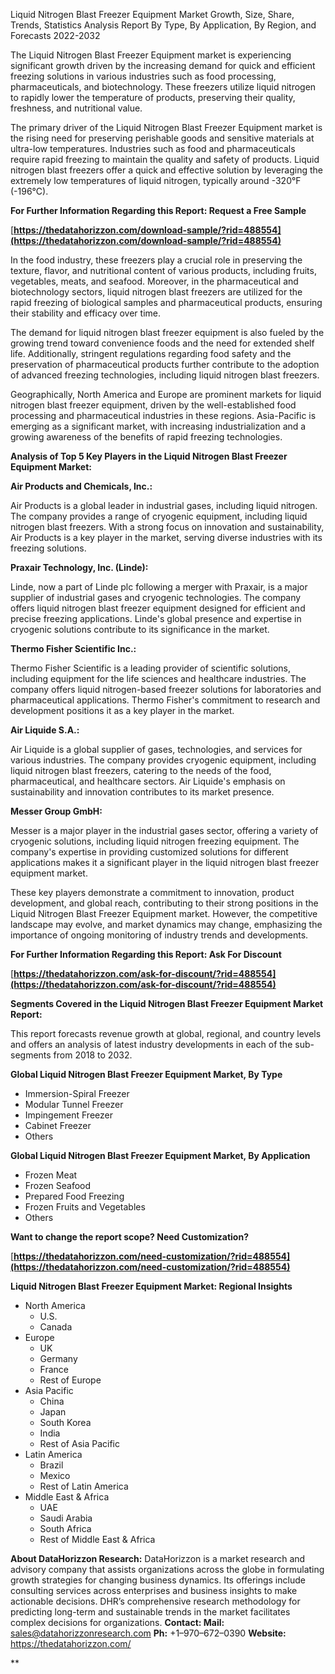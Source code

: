 ﻿Liquid Nitrogen Blast Freezer Equipment Market Growth, Size, Share, Trends, Statistics Analysis Report By Type, By Application, By Region, and Forecasts 2022-2032

The Liquid Nitrogen Blast Freezer Equipment market is experiencing significant growth driven by the increasing demand for quick and efficient freezing solutions in various industries such as food processing, pharmaceuticals, and biotechnology. These freezers utilize liquid nitrogen to rapidly lower the temperature of products, preserving their quality, freshness, and nutritional value.

The primary driver of the Liquid Nitrogen Blast Freezer Equipment market is the rising need for preserving perishable goods and sensitive materials at ultra-low temperatures. Industries such as food and pharmaceuticals require rapid freezing to maintain the quality and safety of products. Liquid nitrogen blast freezers offer a quick and effective solution by leveraging the extremely low temperatures of liquid nitrogen, typically around -320°F (-196°C).

**For Further Information Regarding this Report: Request a Free Sample**

[**https://thedatahorizzon.com/download-sample/?rid=488554](https://thedatahorizzon.com/download-sample/?rid=488554)** 

In the food industry, these freezers play a crucial role in preserving the texture, flavor, and nutritional content of various products, including fruits, vegetables, meats, and seafood. Moreover, in the pharmaceutical and biotechnology sectors, liquid nitrogen blast freezers are utilized for the rapid freezing of biological samples and pharmaceutical products, ensuring their stability and efficacy over time.

The demand for liquid nitrogen blast freezer equipment is also fueled by the growing trend toward convenience foods and the need for extended shelf life. Additionally, stringent regulations regarding food safety and the preservation of pharmaceutical products further contribute to the adoption of advanced freezing technologies, including liquid nitrogen blast freezers.

Geographically, North America and Europe are prominent markets for liquid nitrogen blast freezer equipment, driven by the well-established food processing and pharmaceutical industries in these regions. Asia-Pacific is emerging as a significant market, with increasing industrialization and a growing awareness of the benefits of rapid freezing technologies.

**Analysis of Top 5 Key Players in the Liquid Nitrogen Blast Freezer Equipment Market:**

**Air Products and Chemicals, Inc.:**

Air Products is a global leader in industrial gases, including liquid nitrogen. The company provides a range of cryogenic equipment, including liquid nitrogen blast freezers. With a strong focus on innovation and sustainability, Air Products is a key player in the market, serving diverse industries with its freezing solutions.

**Praxair Technology, Inc. (Linde):**

Linde, now a part of Linde plc following a merger with Praxair, is a major supplier of industrial gases and cryogenic technologies. The company offers liquid nitrogen blast freezer equipment designed for efficient and precise freezing applications. Linde's global presence and expertise in cryogenic solutions contribute to its significance in the market.

**Thermo Fisher Scientific Inc.:**

Thermo Fisher Scientific is a leading provider of scientific solutions, including equipment for the life sciences and healthcare industries. The company offers liquid nitrogen-based freezer solutions for laboratories and pharmaceutical applications. Thermo Fisher's commitment to research and development positions it as a key player in the market.

**Air Liquide S.A.:**

Air Liquide is a global supplier of gases, technologies, and services for various industries. The company provides cryogenic equipment, including liquid nitrogen blast freezers, catering to the needs of the food, pharmaceutical, and healthcare sectors. Air Liquide's emphasis on sustainability and innovation contributes to its market presence.

**Messer Group GmbH:**

Messer is a major player in the industrial gases sector, offering a variety of cryogenic solutions, including liquid nitrogen freezing equipment. The company's expertise in providing customized solutions for different applications makes it a significant player in the liquid nitrogen blast freezer equipment market.

These key players demonstrate a commitment to innovation, product development, and global reach, contributing to their strong positions in the Liquid Nitrogen Blast Freezer Equipment market. However, the competitive landscape may evolve, and market dynamics may change, emphasizing the importance of ongoing monitoring of industry trends and developments.

**For Further Information Regarding this Report: Ask For Discount**

[**https://thedatahorizzon.com/ask-for-discount/?rid=488554](https://thedatahorizzon.com/ask-for-discount/?rid=488554)** 

**Segments Covered in the Liquid Nitrogen Blast Freezer Equipment Market Report:**

This report forecasts revenue growth at global, regional, and country levels and offers an analysis of latest industry developments in each of the sub-segments from 2018 to 2032.

**Global Liquid Nitrogen Blast Freezer Equipment Market, By Type**

- Immersion-Spiral Freezer
- Modular Tunnel Freezer
- Impingement Freezer
- Cabinet Freezer
- Others

**Global Liquid Nitrogen Blast Freezer Equipment Market, By Application**

- Frozen Meat
- Frozen Seafood
- Prepared Food Freezing
- Frozen Fruits and Vegetables
- Others

**Want to change the report scope? Need Customization?**

[**https://thedatahorizzon.com/need-customization/?rid=488554](https://thedatahorizzon.com/need-customization/?rid=488554)** 


**Liquid Nitrogen Blast Freezer Equipment Market: Regional Insights**

- North America
  - U.S.
  - Canada
- Europe
  - UK
  - Germany
  - France
  - Rest of Europe
- Asia Pacific
  - China
  - Japan
  - South Korea
  - India
  - Rest of Asia Pacific
- Latin America
  - Brazil
  - Mexico
  - Rest of Latin America
- Middle East & Africa
  - UAE
  - Saudi Arabia
  - South Africa
  - Rest of Middle East & Africa

**About DataHorizzon Research:**DataHorizzon is a market research and advisory company that assists organizations across the globe in formulating growth strategies for changing business dynamics. Its offerings include consulting services across enterprises and business insights to make actionable decisions. DHR’s comprehensive research methodology for predicting long-term and sustainable trends in the market facilitates complex decisions for organizations.**Contact:Mail:** sales@datahorizzonresearch.com**Ph:** +1–970–672–0390**Website:** https://thedatahorizzon.com/

** 

